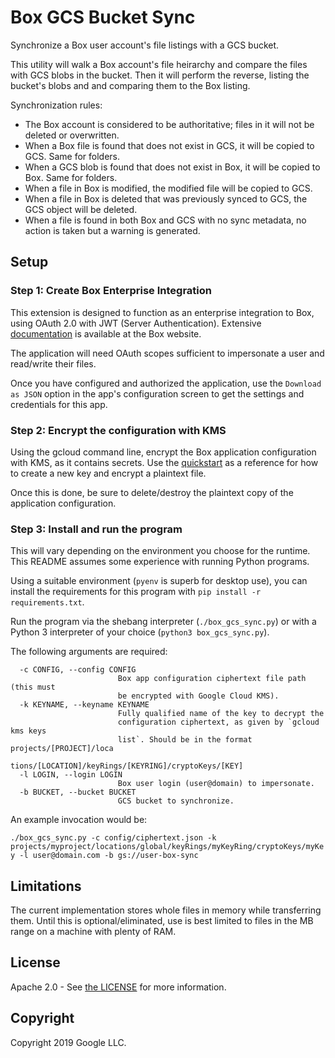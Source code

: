 # Box GCS Bucket Sync

Synchronize a Box user account's file listings with a GCS bucket.

This utility will walk a Box account's file heirarchy and compare the files with GCS blobs in the bucket. Then it will perform the reverse, listing the bucket's blobs and and comparing them to the Box listing.

Synchronization rules:

- The Box account is considered to be authoritative; files in it will not be deleted or overwritten.
- When a Box file is found that does not exist in GCS, it will be copied to GCS. Same for folders.
- When a GCS blob is found that does not exist in Box, it will be copied to Box. Same for folders.
- When a file in Box is modified, the modified file will be copied to GCS.
- When a file in Box is deleted that was previously synced to GCS, the GCS object will be deleted.
- When a file is found in both Box and GCS with no sync metadata, no action is taken but a warning is generated.

## Setup

### Step 1: Create Box Enterprise Integration

This extension is designed to function as an enterprise integration to Box, using OAuth 2.0 with JWT (Server Authentication). Extensive [documentation](https://developer.box.com/guides/applications/custom-apps/) is available at the Box website.

The application will need OAuth scopes sufficient to impersonate a user and read/write their files.

Once you have configured and authorized the application, use the `Download as JSON` option in the app's configuration screen to get the settings and credentials for this app.

### Step 2: Encrypt the configuration with KMS

Using the gcloud command line, encrypt the Box application configuration with KMS, as it contains secrets. Use the [quickstart](https://cloud.google.com/kms/docs/quickstart) as a reference for how to create a new key and encrypt a plaintext file.

Once this is done, be sure to delete/destroy the plaintext copy of the application configuration.

### Step 3: Install and run the program

This will vary depending on the environment you choose for the runtime. This README assumes some experience with running Python programs.

Using a suitable environment (`pyenv` is superb for desktop use), you can install the requirements for this program with `pip install -r requirements.txt`.

Run the program via the shebang interpreter (`./box_gcs_sync.py`) or with a Python 3 interpreter of your choice (`python3 box_gcs_sync.py`).

The following arguments are required:

```shell
  -c CONFIG, --config CONFIG
                        Box app configuration ciphertext file path (this must
                        be encrypted with Google Cloud KMS).
  -k KEYNAME, --keyname KEYNAME
                        Fully qualified name of the key to decrypt the
                        configuration ciphertext, as given by `gcloud kms keys
                        list`. Should be in the format projects/[PROJECT]/loca
                        tions/[LOCATION]/keyRings/[KEYRING]/cryptoKeys/[KEY]
  -l LOGIN, --login LOGIN
                        Box user login (user@domain) to impersonate.
  -b BUCKET, --bucket BUCKET
                        GCS bucket to synchronize.
```

An example invocation would be:

`./box_gcs_sync.py -c config/ciphertext.json -k projects/myproject/locations/global/keyRings/myKeyRing/cryptoKeys/myKey -l user@domain.com -b gs://user-box-sync`

## Limitations

The current implementation stores whole files in memory while transferring them. Until this is optional/eliminated, use is best limited to files in the MB range on a machine with plenty of RAM.

## License

Apache 2.0 - See [the LICENSE](/LICENSE) for more information.

## Copyright

Copyright 2019 Google LLC.
